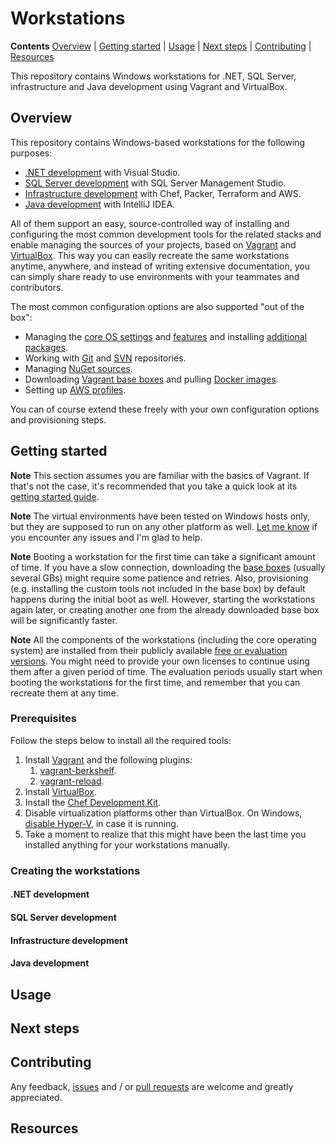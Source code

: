 # Workstations

**Contents** [Overview] | [Getting started] | [Usage] | [Next steps] | [Contributing] | [Resources]  

This repository contains Windows workstations for .NET, SQL Server, infrastructure and Java development using Vagrant and VirtualBox.

## Overview

This repository contains Windows-based workstations for the following purposes:

* [.NET development] with Visual Studio.
* [SQL Server development] with SQL Server Management Studio.
* [Infrastructure development] with Chef, Packer, Terraform and AWS.
* [Java development] with IntelliJ IDEA.

All of them support an easy, source-controlled way of installing and configuring the most common development tools for the related stacks and enable managing the sources of your projects, based on [Vagrant] and [VirtualBox]. This way you can easily recreate the same workstations anytime, anywhere, and instead of writing extensive documentation, you can simply share ready to use environments with your teammates and contributors.

The most common configuration options are also supported "out of the box":

* Managing the [core OS settings] and [features] and installing [additional packages].
* Working with [Git] and [SVN] repositories.
* Managing [NuGet sources].
* Downloading [Vagrant base boxes] and pulling [Docker images].
* Setting up [AWS profiles].

You can of course extend these freely with your own configuration options and provisioning steps.

[Overview]: #overview

[.NET development]: #net-development
[SQL Server development]: #sql-server-development
[Infrastructure development]: #infrastructure-development
[Java development]: #java-development

[Vagrant]: https://www.vagrantup.com/
[VirtualBox]: https://www.virtualbox.org/

[core OS settings]: #
[features]: #
[additional packages]: #
[Git]: #
[SVN]: #
[NuGet sources]: #
[Vagrant base boxes]: #
[Docker images]: #
[AWS profiles]: #

## Getting started

**Note** This section assumes you are familiar with the basics of Vagrant. If that's not the case, it's recommended that you take a quick look at its [getting started guide][VagrantGettingStarted].  

**Note** The virtual environments have been tested on Windows hosts only, but they are supposed to run on any other platform as well. [Let me know][Contributing] if you encounter any issues and I'm glad to help.  

**Note** Booting a workstation for the first time can take a significant amount of time. If you have a slow connection, downloading the [base boxes][AtlasBoxes] (usually several GBs) might require some patience and retries. Also, provisioning (e.g. installing the custom tools not included in the base box) by default happens during the initial boot as well. However, starting the workstations again later, or creating another one from the already downloaded base box will be significantly faster.  

**Note** All the components of the workstations (including the core operating system) are installed from their publicly available [free or evaluation versions][PackerNotes]. You might need to provide your own licenses to continue using them after a given period of time. The evaluation periods usually start when booting the workstations for the first time, and remember that you can recreate them at any time.  

[Getting started]: #getting-started
[VagrantGettingStarted]: https://www.vagrantup.com/intro/getting-started/index.html
[AtlasBoxes]: https://atlas.hashicorp.com/gusztavvargadr
[PackerNotes]: https://github.com/gusztavvargadr/packer#notes

### Prerequisites

Follow the steps below to install all the required tools:

1. Install [Vagrant][VagrantInstallation] and the following plugins:
    1. [vagrant-berkshelf][VagrantBerkshelfInstallation].
    1. [vagrant-reload][VagrantReloadInstallation].
1. Install [VirtualBox][VirtualBoxInstallation].
1. Install the [Chef Development Kit][ChefDKInstallation].
1. Disable virtualization platforms other than VirtualBox. On Windows, [disable Hyper-V][HyperVDisable], in case it is running.
1. Take a moment to realize that this might have been the last time you installed anything for your workstations manually.

[VagrantInstallation]: https://www.vagrantup.com/docs/installation/
[VagrantBerkshelfInstallation]: https://github.com/berkshelf/vagrant-berkshelf#installation
[VagrantReloadInstallation]: https://github.com/aidanns/vagrant-reload#installation
[VirtualBoxInstallation]: https://www.virtualbox.org/wiki/Downloads
[ChefDKInstallation]: https://downloads.chef.io/chef-dk/
[HyperVDisable]: https://blogs.technet.microsoft.com/gmarchetti/2008/12/07/turning-hyper-v-on-and-off/

### Creating the workstations

#### .NET development

#### SQL Server development

#### Infrastructure development

#### Java development

## Usage

<!--
### Scenarios

All of the environments support an easy, source-controlled way of customizations for the following scenarios:

* Create your workstations anytime, anywhere with your preferred tools preinstalled and your preferred settings preconfigured. Experiment freely and just destroy and recreate it if something goes wrong.
* Share the common settings, the required tools and the repositories to work with with your teammates or with the people contributing to your project. Instead of documenting how to set up an environment, just write the code for it, and it's ready to use.

### Customizations

Below is a complete list of customizations supported out of the box. All of these are applied when booting your workstations for the first time, so they are actually ready to use when they are up:

* Windows
  * Configuring locales, time zone and environment variables.
  * Installing OS features.
  * Installing Chocolatey and native packages.
* Git
  * Installing the core Git tools.
  * Configuring Git settings.
  * Cloning public and private repositories.
* SVN
  * Installing the core SVN tools.
  * Checking out public and private repositories.
* NuGet
  * Installing the core NuGet tools.
  * Adding public and private package sources.
* Vagrant
  * Installing Vagrant itself and its plugins.
  * Adding base boxes.
* Docker
  * Installing the core Docker tools.
  * Pulling images.
* AWS
  * Installing the core AWS tools.
  * Setting up AWS CLI profiles.

Besides the above, you can of course add any of your own customizations using the tools [Vagrant supports][VagrantProvisioning].

[VagrantProvisioning]: https://www.vagrantup.com/docs/provisioning/
-->

[Usage]: #usage

## Next steps

[Next steps]: #next-steps

## Contributing

Any feedback, [issues] and / or [pull requests] are welcome and greatly appreciated.

[Contributing]: #contributing
[Issues]: https://github.com/gusztavvargadr/workstations/issues
[Pull requests]: https://github.com/gusztavvargadr/workstations/pulls

## Resources

[Resources]: #resources

<!--
TODO: home var
TODO: reference packer boxes
-->
